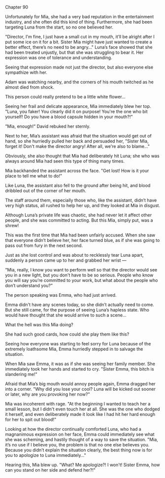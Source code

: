 Chapter 90

Unfortunately for Mia, she had a very bad reputation in the entertainment industry, and she often did this kind of thing. Furthermore, she had been targeting Luna from the start, so no one believed her.


"Director, I'm fine, I just have a small cut in my mouth, it’ll be alright after I put some ice on it for a bit. Sister Mia might have just wanted to create a better effect, there’s no need to be angry…" Luna’s face showed that she had been treated unjustly, but that she was struggling to bear it. Her expression was one of tolerance and understanding.


Seeing that expression made not just the director, but also everyone else sympathize with her.


Adam was watching nearby, and the corners of his mouth twitched as he almost died from shock.


This person could really pretend to be a little white flower…


Seeing her frail and delicate appearance, Mia immediately blew her top. "Luna, you faker! You clearly did it on purpose! You're the one who bit yourself! Do you have a blood capsule hidden in your mouth?!"


"Mia, enough!" David rebuked her sternly.


Next to her, Mia’s assistant was afraid that the situation would get out of hand, so she hurriedly pulled her back and persuaded her, "Sister Mia, forget it! Don't make the director angry! After all, we're also to blame…"


Obviously, she also thought that Mia had deliberately hit Luna; she who was always around Mia had seen this type of thing many times.


Mia backhanded the assistant across the face. "Get lost! How is it your place to tell me what to do!"


Like Luna, the assistant also fell to the ground after being hit, and blood dribbled out of the corner of her mouth.


The staff around them, especially those who, like the assistant, didn’t have very high status, all rushed to help her up, and they looked at Mia in disgust.


Although Luna’s private life was chaotic, she had never let it affect other people, and she was committed to acting. But this Mia, simply put, was a shrew!


This was the first time that Mia had been unfairly accused. When she saw that everyone didn’t believe her, her face turned blue, as if she was going to pass out from fury in the next second.


Just as she lost control and was about to recklessly tear Luna apart, suddenly a person came up to her and grabbed her wrist —


"Mia, really, I know you want to perform well so that the director would see you in a new light, but you don't have to be so serious. People who know you will say you’re committed to your work, but what about the people who don’t understand you?"


The person speaking was Emma, who had just arrived.


Emma didn't have any scenes today, so she didn’t actually need to come. But she still came, for the purpose of seeing Luna’s hapless state. Who would have thought that she would arrive to such a scene…


What the hell was this Mia doing?


She had such good cards, how could she play them like this?


Seeing how everyone was starting to feel sorry for Luna because of the extremely loathsome Mia, Emma hurriedly stepped in to salvage the situation.


When Mia saw Emma, it was as if she was seeing her family member. She immediately took her hands and started to cry. "Sister Emma, this bitch is slandering me!"


Afraid that Mia’s big mouth would annoy people again, Emma dragged her into a corner. "Why did you lose your cool? Luna will be kicked out sooner or later, why are you provoking her now?"


Mia was incoherent with rage. "At the beginning I wanted to teach her a small lesson, but I didn't even touch her at all. She was the one who dodged it herself, and even deliberately made it look like I had hit her hard enough for her to spit out blood!"


Looking at how the director continually comforted Luna, who had a magnanimous expression on her face, Emma could immediately see what she was scheming, and hastily thought of a way to save the situation. "Mia, it’s no use if I believe you, the problem is that no one else believes you. Because you didn’t explain the situation clearly, the best thing now is for you to apologize to Luna immediately…"


Hearing this, Mia blew up. "What? Me apologize?! I won't! Sister Emma, how can you stand on her side and defend her?!"

